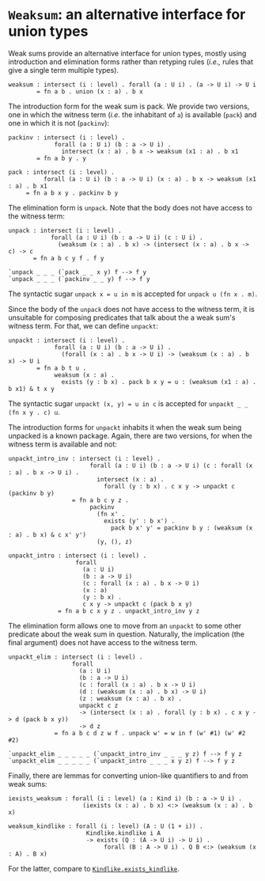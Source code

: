 # `Weaksum`: an alternative interface for union types

Weak sums provide an alternative interface for union types, mostly
using introduction and elimination forms rather than retyping rules
(*i.e.,* rules that give a single term multiple types).

    weaksum : intersect (i : level) . forall (a : U i) . (a -> U i) -> U i
            = fn a b . union (x : a) . b x

The introduction form for the weak sum is pack.  We provide two
versions, one in which the witness term (*i.e.* the inhabitant of `a`)
is available (`pack`) and one in which it is not (`packinv`):

    packinv : intersect (i : level) .
                 forall (a : U i) (b : a -> U i) .
                   intersect (x : a) . b x -> weaksum (x1 : a) . b x1
            = fn a b y . y
    
    pack : intersect (i : level) .
              forall (a : U i) (b : a -> U i) (x : a) . b x -> weaksum (x1 : a) . b x1
         = fn a b x y . packinv b y

The elimination form is `unpack`.  Note that the body does not have
access to the witness term:

    unpack : intersect (i : level) .
                forall (a : U i) (b : a -> U i) (c : U i) .
                  (weaksum (x : a) . b x) -> (intersect (x : a) . b x -> c) -> c
           = fn a b c y f . f y

    `unpack _ _ _ (`pack _ _ x y) f --> f y
    `unpack _ _ _ (`packinv _ _ y) f --> f y

The syntactic sugar `unpack x = u in m` is accepted for 
`unpack u (fn x . m)`.

Since the body of the `unpack` does not have access to the witness
term, it is unsuitable for composing predicates that talk about the
a weak sum's witness term.  For that, we can define `unpackt`:

    unpackt : intersect (i : level) .
                 forall (a : U i) (b : a -> U i) .
                   (forall (x : a) . b x -> U i) -> (weaksum (x : a) . b x) -> U i
            = fn a b t u .
                 weaksum (x : a) .
                   exists (y : b x) . pack b x y = u : (weaksum (x1 : a) . b x1) & t x y
    
The syntactic sugar `unpackt (x, y) = u in c` is accepted for
`unpackt _ _ (fn x y . c) u`.

The introduction forms for `unpackt` inhabits it when the weak sum
being unpacked is a known package.  Again, there are two versions, for
when the witness term is available and not:

    unpackt_intro_inv : intersect (i : level) .
                           forall (a : U i) (b : a -> U i) (c : forall (x : a) . b x -> U i) .
                             intersect (x : a) .
                               forall (y : b x) . c x y -> unpackt c (packinv b y)
                      = fn a b c y z .
                           packinv
                             (fn x' .
                               exists (y' : b x') .
                                 pack b x' y' = packinv b y : (weaksum (x : a) . b x) & c x' y')
                             (y, (), z)

    unpackt_intro : intersect (i : level) .
                       forall
                         (a : U i)
                         (b : a -> U i)
                         (c : forall (x : a) . b x -> U i)
                         (x : a)
                         (y : b x) .
                         c x y -> unpackt c (pack b x y)
                  = fn a b c x y z . unpackt_intro_inv y z

The elimination form allows one to move from an `unpackt` to some
other predicate about the weak sum in question.  Naturally, the
implication (the final argument) does not have access to the witness
term.

    unpackt_elim : intersect (i : level) .
                      forall
                        (a : U i)
                        (b : a -> U i)
                        (c : forall (x : a) . b x -> U i)
                        (d : (weaksum (x : a) . b x) -> U i)
                        (z : weaksum (x : a) . b x) .
                        unpackt c z
                        -> (intersect (x : a) . forall (y : b x) . c x y -> d (pack b x y))
                        -> d z
                 = fn a b c d z w f . unpack w' = w in f (w' #1) (w' #2 #2)

    `unpackt_elim _ _ _ _ _ (`unpackt_intro_inv _ _ _ y z) f --> f y z
    `unpackt_elim _ _ _ _ _ (`unpackt_intro _ _ _ x y z) f --> f y z

Finally, there are lemmas for converting union-like quantifiers to and
from weak sums:

    iexists_weaksum : forall (i : level) (a : Kind i) (b : a -> U i) .
                         (iexists (x : a) . b x) <:> (weaksum (x : a) . b x)

    weaksum_kindlike : forall (i : level) (A : U (1 + i)) .
                          Kindlike.kindlike i A
                          -> exists (Q : (A -> U i) -> U i) .
                               forall (B : A -> U i) . Q B <:> (weaksum (x : A) . B x)

For the latter, compare to [`Kindlike.exists_kindlike`](kindlike.html).
